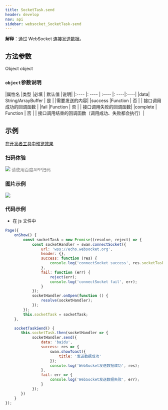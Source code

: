 ```yaml
---
title: SocketTask.send
header: develop
nav: api
sidebar: websocket_SocketTask-send
---
```

  

**解释**：通过 WebSocket 连接发送数据。

 
## 方法参数 

Object object

### `object`参数说明  

|属性名 |类型  |必填 | 默认值 |说明|
|:---- |: ---- | :---- |: ----|:----|
|data| String/ArrayBuffer | 是 | |需要发送的内容|
|success   |Function  |  否  | | 接口调用成功的回调函数 |
|fail  |Function  |  否 | | 接口调用失败的回调函数|
|complete   | Function   | 否 | | 接口调用结束的回调函数（调用成功、失败都会执行）|

## 示例

<a href="swanide://fragment/fcb725c6e572878cb2ed15780a5ded7e1573404090822" title="在开发者工具中预览效果" target="_self">在开发者工具中预览效果</a>

### 扫码体验

<div class='scan-code-container'>
    <img src="https://b.bdstatic.com/miniapp/assets/images/doc_demo/socketTaskSend.png" class="demo-qrcode-image" />
    <font color=#777 12px>请使用百度APP扫码</font>
</div>

###  图片示例  

<div class="m-doc-custom-examples">
    <div class="m-doc-custom-examples-correct">
        <img src="https://b.bdstatic.com/miniapp/image/taskSend.gif">
    </div>
    <div class="m-doc-custom-examples-correct">
        <img src=" ">
    </div>
    <div class="m-doc-custom-examples-correct">
        <img src=" ">
    </div>     
</div>

### 代码示例 



* 在 js 文件中

```js
Page({
    onShow() {
        const socketTask = new Promise((resolve, reject) => {
            const socketHandler = swan.connectSocket({
                url: 'wss://echo.websocket.org',
                header: {},
                success: function (res) {
                    console.log('connectSocket success', res.socketTaskId)
                },
                fail: function (err) {
                    reject(err);
                    console.log('connectSocket fail', err);
                }
            });
            socketHandler.onOpen(function () {
                resolve(socketHandler);
            });
        });
        this.socketTask = socketTask;
    },

    socketTaskSend() {
       this.socketTask.then(socketHandler => {
            socketHandler.send({
                data: 'baidu',
                success: res => {
                    swan.showToast({
                        title: '发送数据成功'
                    });
                    console.log('WebSocket发送数据成功', res);
                },
                fail: err => {
                    console.log('WebSocket发送数据失败', err);
                }
            });
       })
    }
});

```